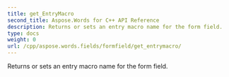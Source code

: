 ```yaml
---
title: get_EntryMacro
second_title: Aspose.Words for C++ API Reference
description: Returns or sets an entry macro name for the form field. 
type: docs
weight: 0
url: /cpp/aspose.words.fields/formfield/get_entrymacro/
---
```


Returns or sets an entry macro name for the form field. 

